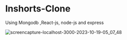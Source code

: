 # Inshorts-Clone
Using Mongodb ,React-js, node-js and express 


![screencapture-localhost-3000-2023-10-19-05_07_48](https://github.com/anjanadave/Inshorts-Clone/assets/138798176/c59d936f-215c-42f0-a428-e138c403992a)
